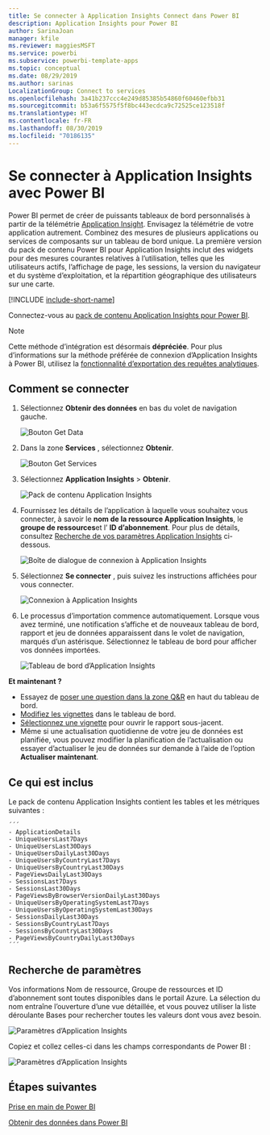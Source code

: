 ```yaml
---
title: Se connecter à Application Insights Connect dans Power BI
description: Application Insights pour Power BI
author: SarinaJoan
manager: kfile
ms.reviewer: maggiesMSFT
ms.service: powerbi
ms.subservice: powerbi-template-apps
ms.topic: conceptual
ms.date: 08/29/2019
ms.author: sarinas
LocalizationGroup: Connect to services
ms.openlocfilehash: 3a41b237ccc4e249d85385b54860f60460efbb31
ms.sourcegitcommit: b53a6f5575f5f8bc443ecdca9c72525ce123518f
ms.translationtype: HT
ms.contentlocale: fr-FR
ms.lasthandoff: 08/30/2019
ms.locfileid: "70186135"
---
```

# <a name="connect-to-application-insights-with-power-bi"></a>Se connecter à Application Insights avec Power BI
Power BI permet de créer de puissants tableaux de bord personnalisés à partir de la télémétrie [Application Insight](/azure/application-insights/app-insights-overview/). Envisagez la télémétrie de votre application autrement. Combinez des mesures de plusieurs applications ou services de composants sur un tableau de bord unique. La première version du pack de contenu Power BI pour Application Insights inclut des widgets pour des mesures courantes relatives à l’utilisation, telles que les utilisateurs actifs, l’affichage de page, les sessions, la version du navigateur et du système d’exploitation, et la répartition géographique des utilisateurs sur une carte.

[!INCLUDE [include-short-name](./includes/service-deprecate-content-packs.md)]

Connectez-vous au [pack de contenu Application Insights pour Power BI](https://app.powerbi.com/getdata/services/application-insights).

>[!NOTE]
>Cette méthode d’intégration est désormais **dépréciée**. Pour plus d’informations sur la méthode préférée de connexion d’Application Insights à Power BI, utilisez la [fonctionnalité d’exportation des requêtes analytiques](https://docs.microsoft.com/azure/application-insights/app-insights-export-power-bi#export-analytics-queries).

## <a name="how-to-connect"></a>Comment se connecter
1. Sélectionnez **Obtenir des données** en bas du volet de navigation gauche.
   
    ![Bouton Get Data](media/service-connect-to-application-insights/pbi_getdata.png)
2. Dans la zone **Services** , sélectionnez **Obtenir**.
   
    ![Bouton Get Services](media/service-connect-to-application-insights/pbi_getservices.png)
3. Sélectionnez **Application Insights** > **Obtenir**.
   
    ![Pack de contenu Application Insights](media/service-connect-to-application-insights/appinsights.png)
4. Fournissez les détails de l’application à laquelle vous souhaitez vous connecter, à savoir le **nom de la ressource Application Insights**, le **groupe de ressources**et l’ **ID d’abonnement**. Pour plus de détails, consultez [Recherche de vos paramètres Application Insights](#FindingAppInsightsParams) ci-dessous.
   
    ![Boîte de dialogue de connexion à Application Insights](media/service-connect-to-application-insights/pbi_contpkappinsitconnectndialog.png)    
5. Sélectionnez **Se connecter** , puis suivez les instructions affichées pour vous connecter.
   
    ![Connexion à Application Insights](media/service-connect-to-application-insights/pbi_contpkappinsitconnectn2.png)
6. Le processus d’importation commence automatiquement. Lorsque vous avez terminé, une notification s’affiche et de nouveaux tableau de bord, rapport et jeu de données apparaissent dans le volet de navigation, marqués d’un astérisque.  Sélectionnez le tableau de bord pour afficher vos données importées.
   
    ![Tableau de bord d’Application Insights](media/service-connect-to-application-insights/pbi_contpkappinsitdash.png)

**Et maintenant ?**

* Essayez de [poser une question dans la zone Q&R](consumer/end-user-q-and-a.md) en haut du tableau de bord.
* [Modifiez les vignettes](service-dashboard-edit-tile.md) dans le tableau de bord.
* [Sélectionnez une vignette](consumer/end-user-tiles.md) pour ouvrir le rapport sous-jacent.
* Même si une actualisation quotidienne de votre jeu de données est planifiée, vous pouvez modifier la planification de l’actualisation ou essayer d’actualiser le jeu de données sur demande à l’aide de l’option **Actualiser maintenant**.

## <a name="whats-included"></a>Ce qui est inclus
Le pack de contenu Application Insights contient les tables et les métriques suivantes :  

    ´´´
    - ApplicationDetails  
    - UniqueUsersLast7Days   
    - UniqueUsersLast30Days   
    - UniqueUsersDailyLast30Days  
    - UniqueUsersByCountryLast7Days  
    - UniqueUsersByCountryLast30Days   
    - PageViewsDailyLast30Days   
    - SessionsLast7Days   
    - SessionsLast30Days  
    - PageViewsByBrowserVersionDailyLast30Days   
    - UniqueUsersByOperatingSystemLast7Days   
    - UniqueUsersByOperatingSystemLast30Days    
    - SessionsDailyLast30Days   
    - SessionsByCountryLast7Days   
    - SessionsByCountryLast30Days   
    - PageViewsByCountryDailyLast30Days  
    ´´´ 

<a name="FindingAppInsightsParams"></a>

## <a name="finding-parameters"></a>Recherche de paramètres
Vos informations Nom de ressource, Groupe de ressources et ID d’abonnement sont toutes disponibles dans le portail Azure. La sélection du nom entraîne l’ouverture d’une vue détaillée, et vous pouvez utiliser la liste déroulante Bases pour rechercher toutes les valeurs dont vous avez besoin.

![Paramètres d’Application Insights](media/service-connect-to-application-insights/pbi_contpkappinsitparams.png)

Copiez et collez celles-ci dans les champs correspondants de Power BI :

![Paramètres d’Application Insights](media/service-connect-to-application-insights/pbi_contpkappinsitparam2.png)

## <a name="next-steps"></a>Étapes suivantes
[Prise en main de Power BI](service-get-started.md)

[Obtenir des données dans Power BI](service-get-data.md)


